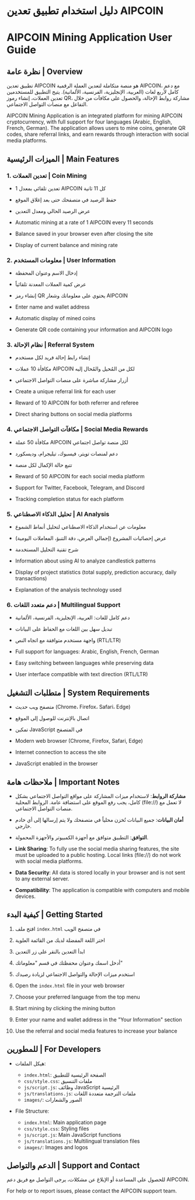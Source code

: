 # دليل استخدام تطبيق تعدين AIPCOIN
# AIPCOIN Mining Application User Guide

## نظرة عامة | Overview

تطبيق تعدين AIPCOIN هو منصة متكاملة لتعدين العملة الرقمية AIPCOIN، مع دعم كامل لأربع لغات (العربية، الإنجليزية، الفرنسية، الألمانية). يتيح التطبيق للمستخدمين تعدين العملات، إنشاء رموز QR، مشاركة روابط الإحالة، والحصول على مكافآت من خلال التفاعل مع منصات التواصل الاجتماعي.

AIPCOIN Mining Application is an integrated platform for mining AIPCOIN cryptocurrency, with full support for four languages (Arabic, English, French, German). The application allows users to mine coins, generate QR codes, share referral links, and earn rewards through interaction with social media platforms.

## الميزات الرئيسية | Main Features

### 1. تعدين العملات | Coin Mining
- تعدين تلقائي بمعدل 1 AIPCOIN كل 11 ثانية
- حفظ الرصيد في متصفحك حتى بعد إغلاق الموقع
- عرض الرصيد الحالي ومعدل التعدين

- Automatic mining at a rate of 1 AIPCOIN every 11 seconds
- Balance saved in your browser even after closing the site
- Display of current balance and mining rate

### 2. معلومات المستخدم | User Information
- إدخال الاسم وعنوان المحفظة
- عرض كمية العملات المعدنة تلقائياً
- إنشاء رمز QR يحتوي على معلوماتك وشعار AIPCOIN

- Enter name and wallet address
- Automatic display of mined coins
- Generate QR code containing your information and AIPCOIN logo

### 3. نظام الإحالة | Referral System
- إنشاء رابط إحالة فريد لكل مستخدم
- مكافأة 10 عملات AIPCOIN لكل من المُحيل والمُحال إليه
- أزرار مشاركة مباشرة على منصات التواصل الاجتماعي

- Create a unique referral link for each user
- Reward of 10 AIPCOIN for both referrer and referee
- Direct sharing buttons on social media platforms

### 4. مكافآت التواصل الاجتماعي | Social Media Rewards
- مكافأة 50 عملة AIPCOIN لكل منصة تواصل اجتماعي
- دعم لمنصات تويتر، فيسبوك، تيليجرام، وديسكورد
- تتبع حالة الإكمال لكل منصة

- Reward of 50 AIPCOIN for each social media platform
- Support for Twitter, Facebook, Telegram, and Discord
- Tracking completion status for each platform

### 5. تحليل الذكاء الاصطناعي | AI Analysis
- معلومات عن استخدام الذكاء الاصطناعي لتحليل أنماط الشموع
- عرض إحصائيات المشروع (إجمالي العرض، دقة التنبؤ، المعاملات اليومية)
- شرح تقنية التحليل المستخدمة

- Information about using AI to analyze candlestick patterns
- Display of project statistics (total supply, prediction accuracy, daily transactions)
- Explanation of the analysis technology used

### 6. دعم متعدد اللغات | Multilingual Support
- دعم كامل للغات: العربية، الإنجليزية، الفرنسية، الألمانية
- تبديل سهل بين اللغات مع الحفاظ على البيانات
- واجهة مستخدم متوافقة مع اتجاه النص (RTL/LTR)

- Full support for languages: Arabic, English, French, German
- Easy switching between languages while preserving data
- User interface compatible with text direction (RTL/LTR)

## متطلبات التشغيل | System Requirements
- متصفح ويب حديث (Chrome، Firefox، Safari، Edge)
- اتصال بالإنترنت للوصول إلى الموقع
- تمكين JavaScript في المتصفح

- Modern web browser (Chrome, Firefox, Safari, Edge)
- Internet connection to access the site
- JavaScript enabled in the browser

## ملاحظات هامة | Important Notes
- **مشاركة الروابط**: لاستخدام ميزات المشاركة على مواقع التواصل الاجتماعي بشكل كامل، يجب رفع الموقع على استضافة عامة. الروابط المحلية (file://) لا تعمل مع منصات التواصل الاجتماعي.
- **أمان البيانات**: جميع البيانات تُخزن محلياً في متصفحك ولا يتم إرسالها إلى أي خادم خارجي.
- **التوافق**: التطبيق متوافق مع أجهزة الكمبيوتر والأجهزة المحمولة.

- **Link Sharing**: To fully use the social media sharing features, the site must be uploaded to a public hosting. Local links (file://) do not work with social media platforms.
- **Data Security**: All data is stored locally in your browser and is not sent to any external server.
- **Compatibility**: The application is compatible with computers and mobile devices.

## كيفية البدء | Getting Started
1. افتح ملف `index.html` في متصفح الويب
2. اختر اللغة المفضلة لديك من القائمة العلوية
3. ابدأ التعدين بالنقر على زر التعدين
4. أدخل اسمك وعنوان محفظتك في قسم "معلوماتك"
5. استخدم ميزات الإحالة والتواصل الاجتماعي لزيادة رصيدك

1. Open the `index.html` file in your web browser
2. Choose your preferred language from the top menu
3. Start mining by clicking the mining button
4. Enter your name and wallet address in the "Your Information" section
5. Use the referral and social media features to increase your balance

## للمطورين | For Developers
- هيكل الملفات:
  - `index.html`: الصفحة الرئيسية للتطبيق
  - `css/style.css`: ملفات التنسيق
  - `js/script.js`: وظائف JavaScript الرئيسية
  - `js/translations.js`: ملفات الترجمة متعددة اللغات
  - `images/`: الصور والشعارات

- File Structure:
  - `index.html`: Main application page
  - `css/style.css`: Styling files
  - `js/script.js`: Main JavaScript functions
  - `js/translations.js`: Multilingual translation files
  - `images/`: Images and logos

## الدعم والتواصل | Support and Contact
للحصول على المساعدة أو الإبلاغ عن مشكلات، يرجى التواصل مع فريق دعم AIPCOIN.

For help or to report issues, please contact the AIPCOIN support team.
